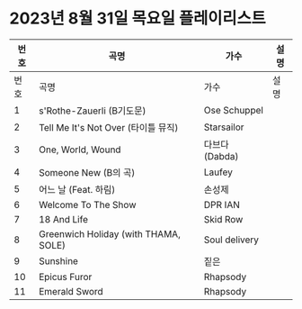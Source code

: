 # 2023년 8월 31일 목요일 플레이리스트

| 번호 | 곡명 | 가수 | 설명 |
|------|------|------|------|
| 번호 | 곡명 | 가수 | 설명 |
| 1 | s'Rothe-Zauerli (B기도문) | Ose Schuppel |  |
| 2 | Tell Me It's Not Over (타이틀 뮤직) | Starsailor |  |
| 3 | One, World, Wound | 다브다 (Dabda) |  |
| 4 | Someone New (B의 곡) | Laufey |  |
| 5 | 어느 날 (Feat. 하림) | 손성제 |  |
| 6 | Welcome To The Show | DPR IAN |  |
| 7 | 18 And Life | Skid Row |  |
| 8 | Greenwich Holiday (with THAMA, SOLE) | Soul delivery |  |
| 9 | Sunshine | 짙은 |  |
| 10 | Epicus Furor | Rhapsody |  |
| 11 | Emerald Sword | Rhapsody |  |
